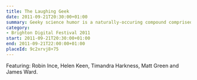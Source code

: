```yaml
---
title: The Laughing Geek
date: 2011-09-21T20:30:00+01:00
summary: Geeky science humor is a naturally-occuring compound comprised of elements of stand-up, sceptism and pure pedantry.
category:
- Brighton Digital Festival 2011
start: 2011-09-21T20:30:00+01:00
end: 2011-09-21T22:00:00+01:00
placeId: 9c2xrvj8+75
---
```

Featuring: Robin Ince, Helen Keen, Timandra Harkness, Matt Green and James Ward.
